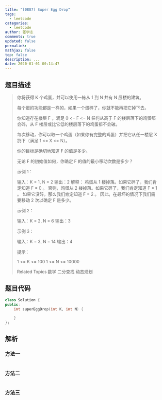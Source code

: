 ```yaml
---
title: "[0887] Super Egg Drop"
tags:
  - leetcode
categories:
  - leetcode
author: 张学志
comments: true
updated: false
permalink:
mathjax: false
top: false
description: ...
date: 2020-01-01 00:14:47
---
```


## 题目描述

> 你将获得 K 个鸡蛋，并可以使用一栋从 1 到 N 共有 N 层楼的建筑。 
> 
> 每个蛋的功能都是一样的，如果一个蛋碎了，你就不能再把它掉下去。 
> 
> 你知道存在楼层 F ，满足 0 <= F <= N 任何从高于 F 的楼层落下的鸡蛋都会碎，从 F 楼层或比它低的楼层落下的鸡蛋都不会破。 
> 
> 每次移动，你可以取一个鸡蛋（如果你有完整的鸡蛋）并把它从任一楼层 X 扔下（满足 1 <= X <= N）。 
> 
> 你的目标是确切地知道 F 的值是多少。 
> 
> 无论 F 的初始值如何，你确定 F 的值的最小移动次数是多少？ 
> 
> 
> 
> 
> 
> 
> 示例 1： 
> 
> 输入：K = 1, N = 2
> 输出：2
> 解释：
> 鸡蛋从 1 楼掉落。如果它碎了，我们肯定知道 F = 0 。
> 否则，鸡蛋从 2 楼掉落。如果它碎了，我们肯定知道 F = 1 。
> 如果它没碎，那么我们肯定知道 F = 2 。
> 因此，在最坏的情况下我们需要移动 2 次以确定 F 是多少。
> 
> 
> 示例 2： 
> 
> 输入：K = 2, N = 6
> 输出：3
> 
> 
> 示例 3： 
> 
> 输入：K = 3, N = 14
> 输出：4
> 
> 
> 
> 
> 提示： 
> 
> 
> 1 <= K <= 100 
> 1 <= N <= 10000 
> 
> Related Topics 数学 二分查找 动态规划

## 题目代码

```cpp
class Solution {
public:
    int superEggDrop(int K, int N) {
        
    }
};
```

## 解析

### 方法一

```cpp

```

### 方法二

```cpp

```

### 方法三

```cpp

```

